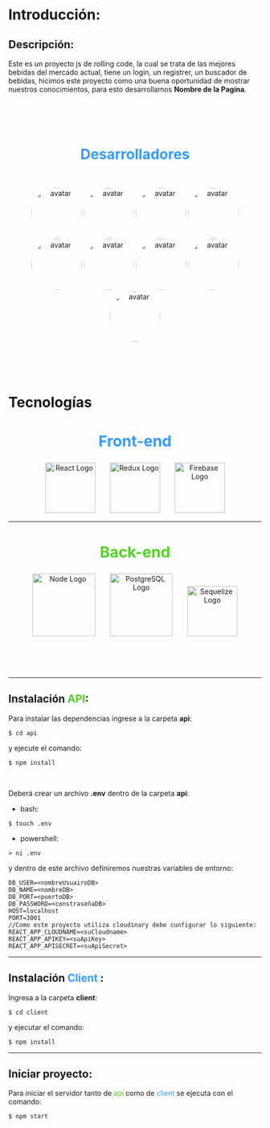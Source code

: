 # Introducción:

## Descripción:

Este es un proyecto js de rolling code, la cual se trata de las mejores bebidas del mercado actual, tiene un login, un registrer, un buscador de bebidas, hicimos este proyecto como una buena oportunidad de mostrar nuestros conocimientos, para esto desarrollamos **Nombre de la Pagina**.

<br>
<br>
<br>
<h1 align="center" style="color: #339cff">Desarrolladores</h1>
<br>

<p align="center">
	<a href="https://github.com/sbs001" target="_blank" rel="noopener noreferrer" ><img width="100" style="border-radius:50%" src="https://avatars.githubusercontent.com/u/50562395?v=4" alt="avatar"></a>
  <a href="https://github.com/jessicasaule" target="_blank" rel="noopener noreferrer" ><img width="100" style="border-radius:50%" src="https://avatars.githubusercontent.com/u/79380528?v=4" alt="avatar"></a>
  <a href="https://github.com/dfvallejosc" target="_blank" rel="noopener noreferrer" ><img width="100" style="border-radius:50%" src="https://avatars.githubusercontent.com/u/74154979?v=4" alt="avatar"></a>
	<a href="https://github.com/DimitriTriantafilo" target="_blank" rel="noopener noreferrer" ><img width="100" style="border-radius:50%" src="https://avatars.githubusercontent.com/u/77981692?v=4" alt="avatar"></a>
	<a href="https://github.com/scriptnoob12" target="_blank" rel="noopener noreferrer" ><img width="100" style="border-radius:50%" src="https://avatars.githubusercontent.com/u/58433889?v=4" alt="avatar"></a>
	<a href="https://github.com/RJurado16" target="_blank" rel="noopener noreferrer" ><img width="100" style="border-radius:50%" src="https://avatars.githubusercontent.com/u/68952790?v=4" alt="avatar"></a>
	<a href="https://github.com/jaimegalvis" target="_blank" rel="noopener noreferrer" ><img width="100" style="border-radius:50%" src="https://avatars.githubusercontent.com/u/23098246?v=4" alt="avatar"></a>
	<a href="https://github.com/gonza-fl" target="_blank" rel="noopener noreferrer" ><img width="100" style="border-radius:50%" src="https://avatars.githubusercontent.com/u/29445888?v=4" alt="avatar"></a>
	<a href="https://github.com/nohaynicksdisponibles" target="_blank" rel="noopener noreferrer" ><img 	width="100" style="border-radius:50%" src="https://avatars.githubusercontent.com/u/60353353?v=4" 	alt="avatar"></a>
</p>

<br>
<br>
<br>


# Tecnologías

<h2 align="center" style="color: #339cff; font-size:30px">Front-end</h2>
<p align="center">

<img 	width="100" src="[[https://cdn4.iconfinder.com/data/icons/logos-3/600/React.js_logo-512.png](https://img2.freepng.es/20180512/stw/kisspng-bootstrap-responsive-web-design-web-development-lo-5af676c04b0535.2749534815261016963073.jpg](https://img2.freepng.es/20180512/stw/kisspng-bootstrap-responsive-web-design-web-development-lo-5af676c04b0535.2749534815261016963073.jpg)](https://upload.wikimedia.org/wikipedia/commons/thumb/9/99/Unofficial_JavaScript_logo_2.svg/800px-Unofficial_JavaScript_logo_2.svg.png)" 	alt="React Logo">
<img style="margin-left:25px; margin-right:25px"	width="100" src="https://cdn.worldvectorlogo.com/logos/redux.svg" 	alt="Redux Logo">
<img 	width="100" src="https://cdn4.iconfinder.com/data/icons/google-i-o-2016/512/google_firebase-512.png" 	alt="Firebase Logo">
</p>

<hr>

<h2 align="center" style="color: #52d325; font-size:30px">Back-end</h2>

<p align="center">
<img 	width="125" src="https://cdn4.iconfinder.com/data/icons/logos-3/454/nodejs-new-pantone-white-256.png" 	alt="Node Logo">
<img style="margin-left:25px; margin-right:25px"	width="125" src="https://www.vectorlogo.zone/logos/postgresql/postgresql-vertical.svg" 	alt="PostgreSQL Logo">
<img 	width="100" src="https://cdn.freebiesupply.com/logos/large/2x/sequelize-logo-png-transparent.png" 	alt="Sequelize Logo">
</p>

<br>
<br>
<br>
<hr>

## Instalación <span style="color: #52d325">API</span>:
Para instalar las dependencias ingrese a la carpeta **api**:
```
$ cd api
```
y ejecute el comando:
```
$ npm install
```
<br>

Deberá crear un archivo **.env** dentro de la carpeta **api**:
- bash:
```
$ touch .env
```
- powershell:
```
> ni .env
```
y dentro de este archivo definiremos nuestras variables de entorno:

```
DB_USER=<nombreUsuairoDB>
DB_NAME=<nombreDB>
DB_PORT=<puertoDB>
DB_PASSWORD=<constraseñaDB>
HOST=localhost
PORT=3001
//Como este proyecto utiliza cloudinary debe cunfigurar lo siguiente:
REACT_APP_CLOUDNAME=<suCloudname>
REACT_APP_APIKEY=<suApiKey>
REACT_APP_APISECRET=<suApiSecret>
```
<hr>

## Instalación <span style="color: #339cff"> Client </span>:
Ingresa a la carpeta **client**:
```
$ cd client
```
y ejecutar el comando:
```
$ npm install
```
<hr>

## Iniciar proyecto:

Para iniciar el servidor tanto de <span style="color: #52d325">api</span> como de <span style="color: #339cff">client</span> se ejecuta con el comando:

```
$ npm start
```
